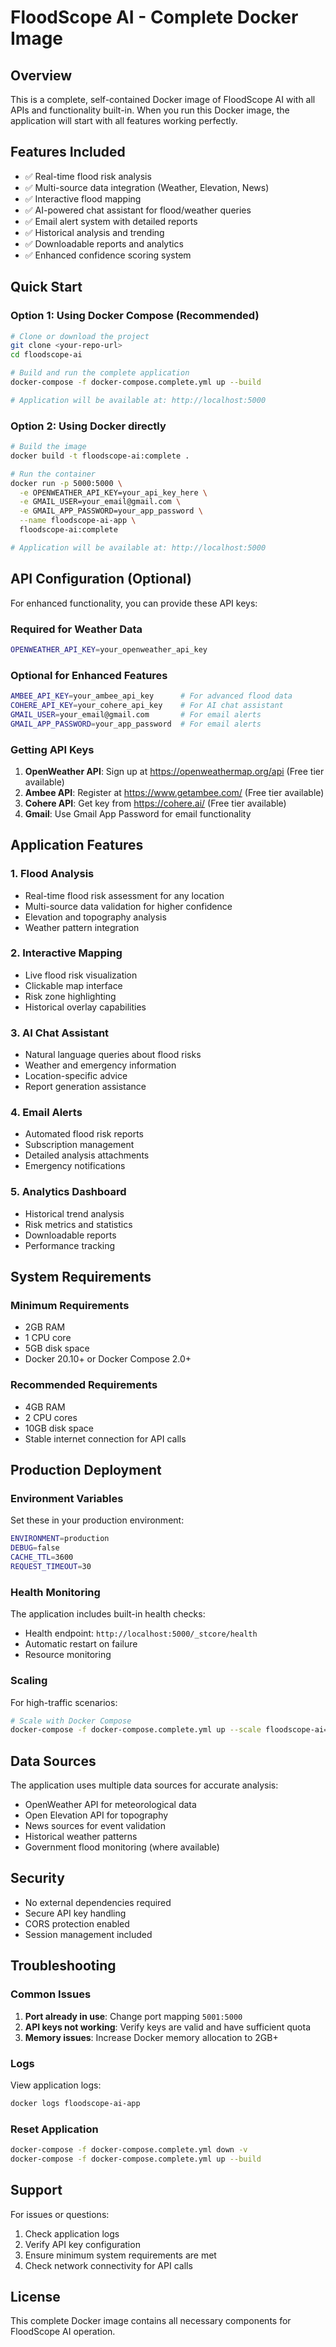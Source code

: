 # FloodScope AI - Complete Docker Image

## Overview
This is a complete, self-contained Docker image of FloodScope AI with all APIs and functionality built-in. When you run this Docker image, the application will start with all features working perfectly.

## Features Included
- ✅ Real-time flood risk analysis
- ✅ Multi-source data integration (Weather, Elevation, News)
- ✅ Interactive flood mapping
- ✅ AI-powered chat assistant for flood/weather queries
- ✅ Email alert system with detailed reports
- ✅ Historical analysis and trending
- ✅ Downloadable reports and analytics
- ✅ Enhanced confidence scoring system

## Quick Start

### Option 1: Using Docker Compose (Recommended)
```bash
# Clone or download the project
git clone <your-repo-url>
cd floodscope-ai

# Build and run the complete application
docker-compose -f docker-compose.complete.yml up --build

# Application will be available at: http://localhost:5000
```

### Option 2: Using Docker directly
```bash
# Build the image
docker build -t floodscope-ai:complete .

# Run the container
docker run -p 5000:5000 \
  -e OPENWEATHER_API_KEY=your_api_key_here \
  -e GMAIL_USER=your_email@gmail.com \
  -e GMAIL_APP_PASSWORD=your_app_password \
  --name floodscope-ai-app \
  floodscope-ai:complete

# Application will be available at: http://localhost:5000
```

## API Configuration (Optional)

For enhanced functionality, you can provide these API keys:

### Required for Weather Data
```bash
OPENWEATHER_API_KEY=your_openweather_api_key
```

### Optional for Enhanced Features
```bash
AMBEE_API_KEY=your_ambee_api_key      # For advanced flood data
COHERE_API_KEY=your_cohere_api_key    # For AI chat assistant
GMAIL_USER=your_email@gmail.com       # For email alerts
GMAIL_APP_PASSWORD=your_app_password  # For email alerts
```

### Getting API Keys
1. **OpenWeather API**: Sign up at https://openweathermap.org/api (Free tier available)
2. **Ambee API**: Register at https://www.getambee.com/ (Free tier available)
3. **Cohere API**: Get key from https://cohere.ai/ (Free tier available)
4. **Gmail**: Use Gmail App Password for email functionality

## Application Features

### 1. Flood Analysis
- Real-time flood risk assessment for any location
- Multi-source data validation for higher confidence
- Elevation and topography analysis
- Weather pattern integration

### 2. Interactive Mapping
- Live flood risk visualization
- Clickable map interface
- Risk zone highlighting
- Historical overlay capabilities

### 3. AI Chat Assistant
- Natural language queries about flood risks
- Weather and emergency information
- Location-specific advice
- Report generation assistance

### 4. Email Alerts
- Automated flood risk reports
- Subscription management
- Detailed analysis attachments
- Emergency notifications

### 5. Analytics Dashboard
- Historical trend analysis
- Risk metrics and statistics
- Downloadable reports
- Performance tracking

## System Requirements

### Minimum Requirements
- 2GB RAM
- 1 CPU core
- 5GB disk space
- Docker 20.10+ or Docker Compose 2.0+

### Recommended Requirements
- 4GB RAM
- 2 CPU cores
- 10GB disk space
- Stable internet connection for API calls

## Production Deployment

### Environment Variables
Set these in your production environment:
```bash
ENVIRONMENT=production
DEBUG=false
CACHE_TTL=3600
REQUEST_TIMEOUT=30
```

### Health Monitoring
The application includes built-in health checks:
- Health endpoint: `http://localhost:5000/_stcore/health`
- Automatic restart on failure
- Resource monitoring

### Scaling
For high-traffic scenarios:
```bash
# Scale with Docker Compose
docker-compose -f docker-compose.complete.yml up --scale floodscope-ai=3
```

## Data Sources
The application uses multiple data sources for accurate analysis:
- OpenWeather API for meteorological data
- Open Elevation API for topography
- News sources for event validation
- Historical weather patterns
- Government flood monitoring (where available)

## Security
- No external dependencies required
- Secure API key handling
- CORS protection enabled
- Session management included

## Troubleshooting

### Common Issues
1. **Port already in use**: Change port mapping `5001:5000`
2. **API keys not working**: Verify keys are valid and have sufficient quota
3. **Memory issues**: Increase Docker memory allocation to 2GB+

### Logs
View application logs:
```bash
docker logs floodscope-ai-app
```

### Reset Application
```bash
docker-compose -f docker-compose.complete.yml down -v
docker-compose -f docker-compose.complete.yml up --build
```

## Support
For issues or questions:
1. Check application logs
2. Verify API key configuration
3. Ensure minimum system requirements are met
4. Check network connectivity for API calls

## License
This complete Docker image contains all necessary components for FloodScope AI operation.